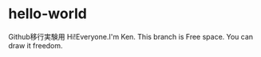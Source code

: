 # hello-world
Github移行実験用
Hi!Everyone.I'm Ken. 
This branch is Free space.
You can draw it freedom.

